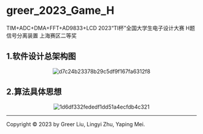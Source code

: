 # greer_2023_Game_H
TIM+ADC+DMA+FFT+AD9833+LCD
2023“TI杯”全国大学生电子设计大赛 H题 信号分离装置 上海赛区二等奖
## 1.软件设计总架构图<br>
<center>

![d7c24b23378b29c5df9f167fa6312f8](https://github.com/greerrrr5/greer_2023_Game_H/assets/101702876/033afeb0-f221-4271-ad62-374792addade)
<br>
</center>

## 2.算法具体思想<br>
<center>

![1d6df332fededf1dd51a4ecfdb4c321](https://github.com/greerrrr5/greer_2023_Game_H/assets/101702876/45958051-5859-45e7-a560-00ad611a5db2)<br>
</center>

----
Copyright © 2023 by Greer Liu, Lingyi Zhu, Yaping Mei.

